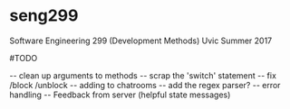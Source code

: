 # seng299
Software Engineering 299 (Development Methods) Uvic Summer 2017


#TODO

-- clean up arguments to methods
-- scrap the 'switch' statement
-- fix /block /unblock
-- adding to chatrooms
-- add the regex parser?
-- error handling
-- Feedback from server (helpful state messages)